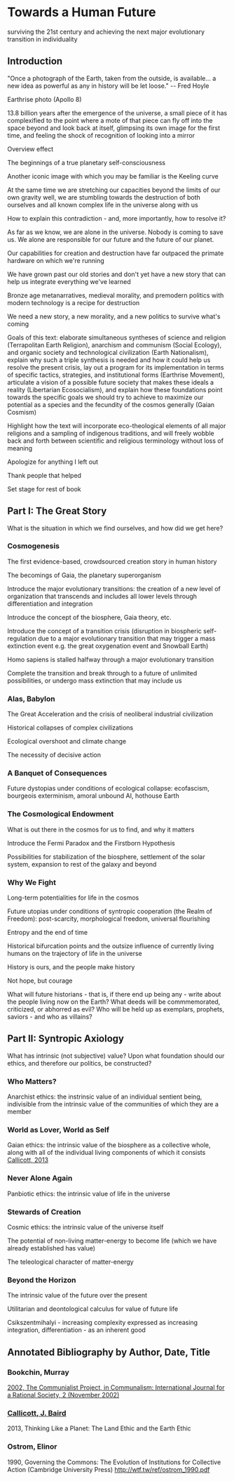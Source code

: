 # Towards a Human Future
surviving the 21st century and achieving the next major evolutionary transition in individuality

## Introduction
"Once a photograph of the Earth, taken from the outside, is available... a new idea as powerful as any in history will be let loose." -- Fred Hoyle

Earthrise photo (Apollo 8)

13.8 billion years after the emergence of the universe, a small piece of it has complexified to the point where a mote of that piece can fly off into the space beyond and look back at itself, glimpsing its own image for the first time, and feeling the shock of recognition of looking into a mirror

Overview effect

The beginnings of a true planetary self-consciousness

Another iconic image with which you may be familiar is the Keeling curve

At the same time we are stretching our capacities beyond the limits of our own gravity well, we are stumbling towards the destruction of both ourselves and all known complex life in the universe along with us

How to explain this contradiction - and, more importantly, how to resolve it?

As far as we know, we are alone in the universe. Nobody is coming to save us. We alone are responsible for our future and the future of our planet.

Our capabilities for creation and destruction have far outpaced the primate hardware on which we're running

We have grown past our old stories and don't yet have a new story that can help us integrate everything we've learned

Bronze age metanarratives, medieval morality, and premodern politics with modern technology is a recipe for destruction

We need a new story, a new morality, and a new politics to survive what's coming

Goals of this text: elaborate simultaneous syntheses of science and religion (Terrapolitan Earth Religion), anarchism and communism (Social Ecology), and organic society and technological civilization (Earth Nationalism), explain why such a triple synthesis is needed and how it could help us resolve the present crisis, lay out a program for its implementation in terms of specific tactics, strategies, and institutional forms (Earthrise Movement), articulate a vision of a possible future society that makes these ideals a reality (Libertarian Ecosocialism), and explain how these foundations point towards the specific goals we should try to achieve to maximize our potential as a species and the fecundity of the cosmos generally (Gaian Cosmism)

Highlight how the text will incorporate eco-theological elements of all major religions and a sampling of indigenous traditions, and will freely wobble back and forth between scientific and religious terminology without loss of meaning

Apologize for anything I left out

Thank people that helped

Set stage for rest of book

## Part I: The Great Story
What is the situation in which we find ourselves, and how did we get here?

### Cosmogenesis
The first evidence-based, crowdsourced creation story in human history

The becomings of Gaia, the planetary superorganism

Introduce the major evolutionary transitions: the creation of a new level of organization that transcends and includes all lower levels through differentiation and integration

Introduce the concept of the biosphere, Gaia theory, etc.

Introduce the concept of a transition crisis (disruption in biospheric self-regulation due to a major evolutionary transition that may trigger a mass extinction event e.g. the great oxygenation event and Snowball Earth)

Homo sapiens is stalled halfway through a major evolutionary transition

Complete the transition and break through to a future of unlimited possibilities, or undergo mass extinction that may include us

### Alas, Babylon
The Great Acceleration and the crisis of neoliberal industrial civilization

Historical collapses of complex civilizations

Ecological overshoot and climate change

The necessity of decisive action

### A Banquet of Consequences
Future dystopias under conditions of ecological collapse: ecofascism, bourgeois exterminism, amoral unbound AI, hothouse Earth

### The Cosmological Endowment
What is out there in the cosmos for us to find, and why it matters

Introduce the Fermi Paradox and the Firstborn Hypothesis

Possibilities for stabilization of the biosphere, settlement of the solar system, expansion to rest of the galaxy and beyond

### Why We Fight
Long-term potentialities for life in the cosmos

Future utopias under conditions of syntropic cooperation (the Realm of Freedom): post-scarcity, morphological freedom, universal flourishing

Entropy and the end of time

Historical bifurcation points and the outsize influence of currently living humans on the trajectory of life in the universe

History is ours, and the people make history

Not hope, but courage

What will future historians - that is, if there end up being any - write about the people living now on the Earth? What deeds will be commmemorated, criticized, or abhorred as evil? Who will be held up as exemplars, prophets, saviors - and who as villains?

## Part II: Syntropic Axiology
What has intrinsic (not subjective) value? Upon what foundation should our ethics, and therefore our politics, be constructed?

### Who Matters?
Anarchist ethics: the instrinsic value of an individual sentient being, indivisible from the intrinsic value of the communities of which they are a member

### World as Lover, World as Self
Gaian ethics: the intrinsic value of the biosphere as a collective whole, along with all of the individual living components of which it consists
[Callicott, 2013](<#callicott2013>)

### Never Alone Again
Panbiotic ethics: the intrinsic value of life in the universe

### Stewards of Creation
Cosmic ethics: the intrinsic value of the universe itself

The potential of non-living matter-energy to become life (which we have already established has value)

The teleological character of matter-energy

### Beyond the Horizon
The intrinsic value of the future over the present

Utilitarian and deontological calculus for value of future life

Csikszentmihalyi - increasing complexity expressed as increasing integration, differentiation - as an inherent good

## Annotated Bibliography by Author, Date, Title

### Bookchin, Murray
<a href="http://new-compass.net/articles/communalist-project">2002, The Communialist Project, in Communalism: International Journal for a Rational Society, 2 (November 2002)

### Callicott, J. Baird
<a id="callicott2013"/>2013, Thinking Like a Planet: The Land Ethic and the Earth Ethic

### Ostrom, Elinor
<a id="ostrom1990"/>1990, Governing the Commons: The Evolution of Institutions for Collective Action (Cambridge University Press) http://wtf.tw/ref/ostrom_1990.pdf
